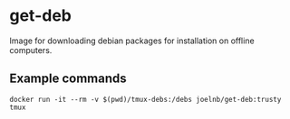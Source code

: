 # get-deb

Image for downloading debian packages for installation on offline computers.

## Example commands

```
docker run -it --rm -v $(pwd)/tmux-debs:/debs joelnb/get-deb:trusty tmux
```
